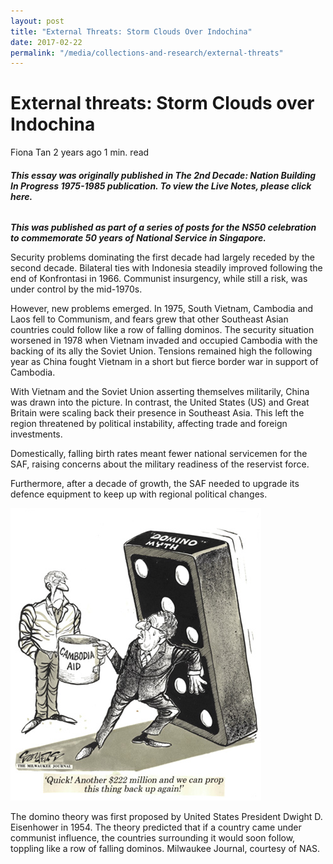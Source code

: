 ```yaml
---
layout: post
title: "External Threats: Storm Clouds Over Indochina"
date: 2017-02-22
permalink: "/media/collections-and-research/external-threats"
---
```


# External threats: Storm Clouds over Indochina

Fiona Tan 2 years ago 1 min. read

###### **This essay was originally published in The 2nd Decade: Nation Building In Progress 1975-1985 publication. To view the Live Notes, please click here.**

***This was published as part of a series of posts for the NS50 celebration to commemorate 50 years of National Service in Singapore.*** 

Security problems dominating the first decade had largely receded by the second decade. Bilateral ties with Indonesia steadily improved following the end of Konfrontasi in 1966. Communist insurgency, while still a risk, was under control by the mid-1970s.

However, new problems emerged. In 1975, South Vietnam, Cambodia and Laos fell to Communism, and fears grew that other Southeast Asian countries could follow like a row of falling dominos. The security situation worsened in 1978 when Vietnam invaded and occupied Cambodia with the backing of its ally the Soviet Union. Tensions remained high the following year as China fought Vietnam in a short but fierce border war in support of Cambodia.

With Vietnam and the Soviet Union asserting themselves militarily, China was drawn into the picture. In contrast, the United States (US) and Great Britain were scaling back their presence in Southeast Asia. This left the region threatened by political instability, affecting trade and foreign investments.

Domestically, falling birth rates meant fewer national servicemen for the SAF, raising concerns about the military readiness of the reservist force.

Furthermore, after a decade of growth, the SAF needed to upgrade its defence equipment to keep up with regional political changes.

![img](../../../images/blogs/img_599d93b72257c.png)

The domino theory was first proposed by United States President Dwight D. Eisenhower in 1954. The theory predicted that if a country came under communist influence, the countries surrounding it would soon follow, toppling like a row of falling dominos. Milwaukee Journal, courtesy of NAS.